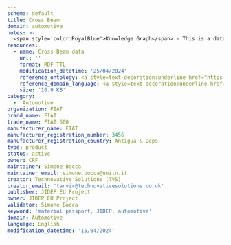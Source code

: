 ```yaml
---
schema: default
title: Cross Beam
domain: automotive
notes: >-
  <span style='color:RoyalBlue'>Knowledge Graph</span> - This is a dataset describing the information about a Cross Beam product, produced by the FIAT company.
resources:
  - name: Cross Beam data
    url: ''
    format: RDF-TTL
    modification_datetime: '25/04/2024'
    reference_ontology: <a style=text-decoration:underline href="https://datascientiafoundation.github.io/LiveDataMaterials/datasets/JIDEP-ontology/">JIDEP Material Passport Ontology</a>
    reference_domain_language: <a style=text-decoration:underline href="https://datascientiafoundation.github.io/LiveDataMaterials/datasets/JIDEP-terminology/">JIDEP Terminology</a>
    size: '16.9 KB'
category:
  -  Automotive
organization: FIAT
brand_name: FIAT
trade_name: FIAT 500
manufacturer_name: FIAT
manufacturer_registration_number: 3456
manufacturer_registration_country: Antigua & Deps
type: product
status: active
owner: CRF
maintainer: Simone Bocca
maintainer_email: simone.bocca@unitn.it 
creator: Technovative Solutions (TVS)
creator_email: 'tanvir@technovativesolutions.co.uk'
publisher: JIDEP EU Project
owner: JIDEP EU Project
validator: Simone Bocca
keyword: 'material passport, JIDEP, automotive'
domain: Automotive
language: English
modification_datetime: '15/04/2024'
---
```

